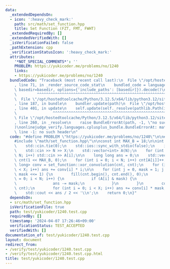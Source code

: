 ```yaml
---
data:
  _extendedDependsOn:
  - icon: ':heavy_check_mark:'
    path: src/math/set_function.hpp
    title: Set Function (FZT, FMT, FWHT)
  _extendedRequiredBy: []
  _extendedVerifiedWith: []
  _isVerificationFailed: false
  _pathExtension: cpp
  _verificationStatusIcon: ':heavy_check_mark:'
  attributes:
    '*NOT_SPECIAL_COMMENTS*': ''
    PROBLEM: https://yukicoder.me/problems/no/1240
    links:
    - https://yukicoder.me/problems/no/1240
  bundledCode: "Traceback (most recent call last):\n  File \"/opt/hostedtoolcache/Python/3.12.5/x64/lib/python3.12/site-packages/onlinejudge_verify/documentation/build.py\"\
    , line 71, in _render_source_code_stat\n    bundled_code = language.bundle(stat.path,\
    \ basedir=basedir, options={'include_paths': [basedir]}).decode()\n          \
    \         ^^^^^^^^^^^^^^^^^^^^^^^^^^^^^^^^^^^^^^^^^^^^^^^^^^^^^^^^^^^^^^^^^^^^^^^^^^^^^^^^^\n\
    \  File \"/opt/hostedtoolcache/Python/3.12.5/x64/lib/python3.12/site-packages/onlinejudge_verify/languages/cplusplus.py\"\
    , line 187, in bundle\n    bundler.update(path)\n  File \"/opt/hostedtoolcache/Python/3.12.5/x64/lib/python3.12/site-packages/onlinejudge_verify/languages/cplusplus_bundle.py\"\
    , line 401, in update\n    self.update(self._resolve(pathlib.Path(included), included_from=path))\n\
    \                ^^^^^^^^^^^^^^^^^^^^^^^^^^^^^^^^^^^^^^^^^^^^^^^^^^^^^^^^^\n \
    \ File \"/opt/hostedtoolcache/Python/3.12.5/x64/lib/python3.12/site-packages/onlinejudge_verify/languages/cplusplus_bundle.py\"\
    , line 260, in _resolve\n    raise BundleErrorAt(path, -1, \"no such header\"\
    )\nonlinejudge_verify.languages.cplusplus_bundle.BundleErrorAt: math/set_function.hpp:\
    \ line -1: no such header\n"
  code: "#define PROBLEM \"https://yukicoder.me/problems/no/1240\"\n\n#include <iostream>\n\
    #include \"math/set_function.hpp\"\n\nconst int MAX_B = 18;\n\nint main() {\n\
    \    std::cin.tie(0);\n    std::ios::sync_with_stdio(false);\n    int N, X;\n\
    \    std::cin >> N >> X;\n    std::vector<int> A(N);\n    for (int i = 0; i <\
    \ N; i++) std::cin >> A[i];\n\n    long long ans = 0;\n    std::vector<long long>\
    \ cnt(1 << MAX_B, 0);\n    for (int i = 0; i < N; i++) cnt[A[i]]++;\n    std::vector<long\
    \ long> conv = set_function::xor_convolution(cnt, cnt);\n    for (int i = 0; i\
    \ < X; i++) ans += conv[i] * i;\n\n    for (int j = 0, mask = 1; j < MAX_B; j++,\
    \ mask <<= 1) {\n        fill(cnt.begin(), cnt.end(), 0);\n        for (int i\
    \ = 0; i < N; i++) {\n            if (A[i] & mask) {\n                cnt[A[i]]++;\n\
    \                ans -= mask;\n            }\n        }\n        conv = set_function::xor_convolution(cnt,\
    \ cnt);\n        for (int i = 0; i < X; i++) ans += conv[i] * mask;\n    }\n\n\
    \    std::cout << ans / 2 << '\\n';\n    return 0;\n}"
  dependsOn:
  - src/math/set_function.hpp
  isVerificationFile: true
  path: test/yukicoder/1240.test.cpp
  requiredBy: []
  timestamp: '2024-04-07 17:26:46+09:00'
  verificationStatus: TEST_ACCEPTED
  verifiedWith: []
documentation_of: test/yukicoder/1240.test.cpp
layout: document
redirect_from:
- /verify/test/yukicoder/1240.test.cpp
- /verify/test/yukicoder/1240.test.cpp.html
title: test/yukicoder/1240.test.cpp
---
```

